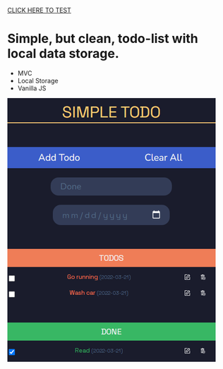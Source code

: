 [CLICK HERE TO TEST](https://dreamycreat.github.io/todo-list/)

# Simple, but clean, todo-list with local data storage.

* MVC
* Local Storage
* Vanilla JS

![](https://github.com/dreamycreat/todo-list/blob/main/simple_todo_list.png)
